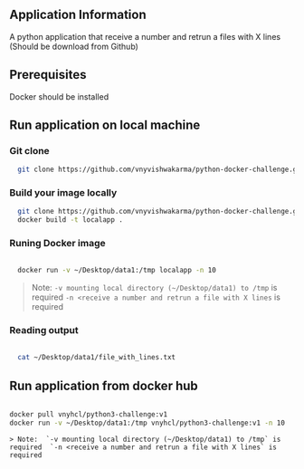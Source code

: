 
## Application Information

A python application that receive a number and retrun a files with X lines (Should be download from Github)

## Prerequisites

Docker should be installed 


## Run application on local machine


### Git clone

```bash
  git clone https://github.com/vnyvishwakarma/python-docker-challenge.git
```

### Build your image locally

```bash
  git clone https://github.com/vnyvishwakarma/python-docker-challenge.git
  docker build -t localapp .
```

### Runing Docker image 

```bash
  
  docker run -v ~/Desktop/data1:/tmp localapp -n 10

```
> Note:  `-v mounting local directory (~/Desktop/data1) to /tmp` is required  `-n <receive a number and retrun a file with X lines` is required 

### Reading output

```bash
  
  cat ~/Desktop/data1/file_with_lines.txt

```

## Run application from docker hub

```bash

docker pull vnyhcl/python3-challenge:v1
docker run -v ~/Desktop/data1:/tmp vnyhcl/python3-challenge:v1 -n 10

```

```
> Note:  `-v mounting local directory (~/Desktop/data1) to /tmp` is required  `-n <receive a number and retrun a file with X lines` is required 